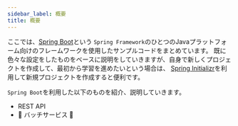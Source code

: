 ```yaml
---
sidebar_label: 概要
title: 概要
---
```


ここでは、[Spring Boot](https://spring.pleiades.io/spring-boot/docs/current/reference/html/getting-started.html)という
`Spring Framework`のひとつのJavaプラットフォーム向けのフレームワークを使用したサンプルコードをまとめています。
既に色々な設定をしたものをベースに説明をしていきますが、自身で新しくプロジェクトを作成して、最初から学習を進めたいという場合は、
[Spring Initializr](https://start.spring.io/)を利用して新規プロジェクトを作成すると便利です。

`Spring Boot`を利用した以下のものを紹介、説明していきます。

- REST API
- 🚧 バッチサービス 🚧
